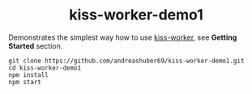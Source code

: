 <h1 align="center">
  kiss-worker-demo1
</h1>

Demonstrates the simplest way how to use
[kiss-worker](https://www.npmjs.com/package/kiss-worker), see
**Getting Started** section.

```
git clone https://github.com/andreashuber69/kiss-worker-demo1.git
cd kiss-worker-demo1
npm install
npm start
```
